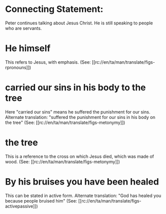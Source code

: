 # Connecting Statement:

Peter continues talking about Jesus Christ. He is still speaking to people who are servants.

# He himself

This refers to Jesus, with emphasis. (See: [[rc://en/ta/man/translate/figs-rpronouns]])

# carried our sins in his body to the tree

Here "carried our sins" means he suffered the punishment for our sins. Alternate translation: "suffered the punishment for our sins in his body on the tree" (See: [[rc://en/ta/man/translate/figs-metonymy]])

# the tree

This is a reference to the cross on which Jesus died, which was made of wood. (See: [[rc://en/ta/man/translate/figs-metonymy]])

# By his bruises you have been healed

This can be stated in active form. Alternate translation: "God has healed you because people bruised him" (See: [[rc://en/ta/man/translate/figs-activepassive]])

